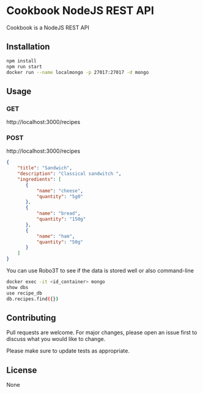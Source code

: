# Cookbook NodeJS REST API

Cookbook is a NodeJS REST API

## Installation

```bash
npm install
npm run start
docker run --name localmongo -p 27017:27017 -d mongo
```

## Usage

### GET
http://localhost:3000/recipes

### POST 
http://localhost:3000/recipes

```json
{
	"title": "Sandwich",
	"description": "Classical sandwitch ",
	"ingredients": [ 
	   {
	       "name": "cheese",
	       "quantity": "5g0"
	   },
	   {
	       "name": "bread",
	       "quantity": "150g"
	   },
	   {
	       "name": "ham",
	       "quantity": "50g"
	   }
	]
}
```

You can use Robo3T to see if the data is stored well or also command-line

```bash
docker exec -it <id_container> mongo
show dbs
use recipe_db
db.recipes.find({})
```

## Contributing
Pull requests are welcome. For major changes, please open an issue first to discuss what you would like to change.

Please make sure to update tests as appropriate.

## License
None
